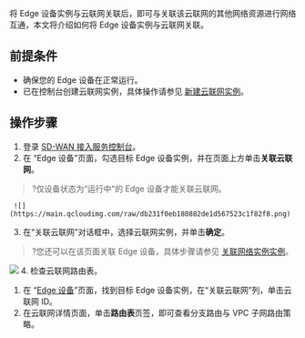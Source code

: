 将 Edge 设备实例与云联网关联后，即可与关联该云联网的其他网络资源进行网络互通，本文将介绍如何将 Edge 设备实例与云联网关联。

## 前提条件
- 确保您的 Edge 设备在正常运行。
- 已在控制台创建云联网实例，具体操作请参见 [新建云联网实例](https://cloud.tencent.com/document/product/877/18752)。

## 操作步骤
1. 登录 [SD-WAN 接入服务控制台](https://console.cloud.tencent.com/sas/edge)。
2. 在 “Edge 设备”页面，勾选目标 Edge 设备实例，并在页面上方单击**关联云联网**。
>?仅设备状态为“运行中”的 Edge 设备才能关联云联网。
>
	 ![](https://main.qcloudimg.com/raw/db231f0eb180882de1d567523c1f82f8.png)
3. 在“关联云联网”对话框中，选择云联网实例，并单击**确定**。
>?您还可以在该页面关联 Edge 设备，具体步骤请参见 [关联网络实例实例](https://cloud.tencent.com/document/product/877/18747)。
>
  ![](https://main.qcloudimg.com/raw/cc09efa7942cf896ecd54de153d36316.png)
4. 检查云联网路由表。
   1. 在 “[Edge 设备](https://console.cloud.tencent.com/sas/edge)”页面，找到目标 Edge 设备实例，在“关联云联网”列，单击云联网 ID。
   2. 在云联网详情页面，单击**路由表**页签，即可查看分支路由与 VPC 子网路由策略。

